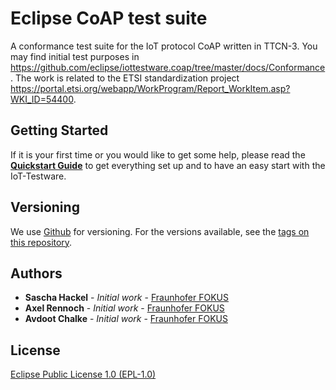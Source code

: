 # Eclipse CoAP test suite

A conformance test suite for the IoT protocol CoAP written in TTCN-3. You may find initial test purposes in https://github.com/eclipse/iottestware.coap/tree/master/docs/Conformance. The work is related to the ETSI standardization project https://portal.etsi.org/webapp/WorkProgram/Report_WorkItem.asp?WKI_ID=54400.

## Getting Started

If it is your first time or you would like to get some help, please read the **[Quickstart Guide](https://iottestware.readthedocs.io/en/latest/quickstart_guide.html)** to get everything set up and to have an easy start with the IoT-Testware.

## Versioning

We use [Github](https://github.com/) for versioning. For the versions available, see the [tags on this repository](https://github.com/eclipse/iottestware.coap/tags).

## Authors

* **Sascha Hackel** - *Initial work* - [Fraunhofer FOKUS](https://www.fokus.fraunhofer.de/)
* **Axel Rennoch** - *Initial work* - [Fraunhofer FOKUS](https://www.fokus.fraunhofer.de/)
* **Avdoot Chalke** - *Initial work* - [Fraunhofer FOKUS](https://www.fokus.fraunhofer.de/)

## License

[Eclipse Public License 1.0 (EPL-1.0)](https://opensource.org/licenses/EPL-1.0)
